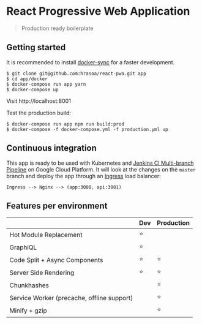 # React Progressive Web Application

> Production ready boilerplate

## Getting started

It is recommended to install [docker-sync](http://docker-sync.io/) for a faster development.

    $ git clone git@github.com:hrasoa/react-pwa.git app
    $ cd app/docker
    $ docker-compose run app yarn
    $ docker-compose up

Visit http://localhost:8001

Test the production build:

    $ docker-compose run app npm run build:prod
    $ docker-compose -f docker-compose.yml -f production.yml up
     
## Continuous integration

This app is ready to be used with Kubernetes and [Jenkins CI Multi-branch Pipeline](https://jenkins.io/doc/book/pipeline/multibranch/) on Google Cloud Platform.
It will look at the changes on the ```master``` branch and deploy the app through an [Ingress](https://kubernetes.io/docs/concepts/services-networking/ingress/) load balancer:

```Ingress --> Nginx --> (app:3000, api:3001)```

    
## Features per environment

| | Dev | Production
--- | --- | ---
Hot Module Replacement | :star: |
GraphiQL | :star: |
Code Split + Async Components | :star: | :star:
Server Side Rendering | :star: | :star:
Chunkhashes | | :star:
Service Worker (precache, offline support) | | :star:
Minify + gzip | | :star:
